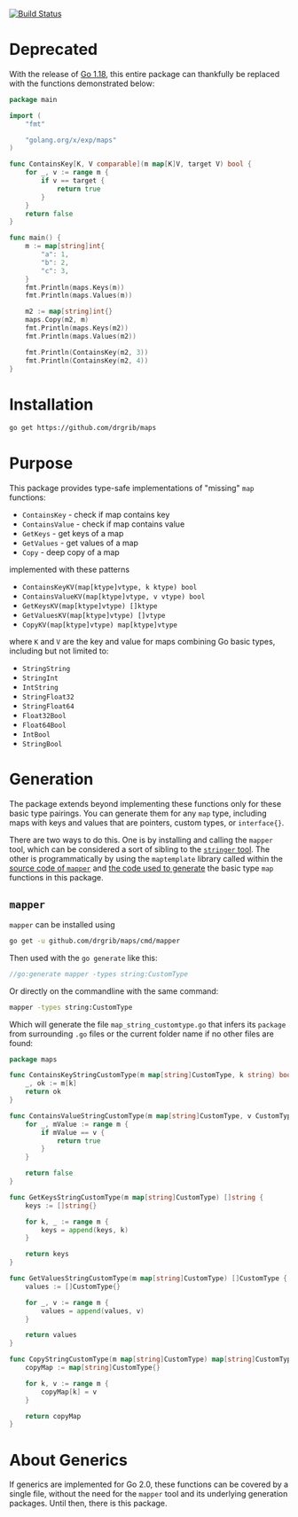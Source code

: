 [![Build Status](https://travis-ci.com/drgrib/maps.svg?branch=master)](https://travis-ci.com/drgrib/maps)

# Deprecated
With the release of [Go 1.18](https://go.dev/blog/go1.18), this entire package can thankfully be replaced with the functions demonstrated below:

``` go
package main

import (
    "fmt"

    "golang.org/x/exp/maps"
)

func ContainsKey[K, V comparable](m map[K]V, target V) bool {
    for _, v := range m {
        if v == target {
            return true
        }
    }
    return false
}

func main() {
    m := map[string]int{
        "a": 1,
        "b": 2,
        "c": 3,
    }
    fmt.Println(maps.Keys(m))
    fmt.Println(maps.Values(m))

    m2 := map[string]int{}
    maps.Copy(m2, m)
    fmt.Println(maps.Keys(m2))
    fmt.Println(maps.Values(m2))

    fmt.Println(ContainsKey(m2, 3))
    fmt.Println(ContainsKey(m2, 4))
}
```

# Installation

``` bash
go get https://github.com/drgrib/maps
```

# Purpose
This package provides type-safe implementations of "missing" `map` functions:

- `ContainsKey` - check if map contains key
- `ContainsValue` - check if map contains value
- `GetKeys` - get keys of a map
- `GetValues` - get values of a map
- `Copy` - deep copy of a map

implemented with these patterns

- `ContainsKeyKV(map[ktype]vtype, k ktype) bool`
- `ContainsValueKV(map[ktype]vtype, v vtype) bool`
- `GetKeysKV(map[ktype]vtype) []ktype`
- `GetValuesKV(map[ktype]vtype) []vtype`
- `CopyKV(map[ktype]vtype) map[ktype]vtype`

where `K` and `V` are the key and value for maps combining Go basic types, including but not limited to:

- `StringString`
- `StringInt`
- `IntString`
- `StringFloat32`
- `StringFloat64`
- `Float32Bool`
- `Float64Bool`
- `IntBool`
- `StringBool`

# Generation
The package extends beyond implementing these functions only for these basic type pairings. You can generate them for any `map` type, including maps with keys and values that are pointers, custom types, or `interface{}`.

There are two ways to do this. One is by installing and calling the `mapper` tool, which can be considered a sort of sibling to the [`stringer` tool](https://godoc.org/golang.org/x/tools/cmd/stringer). The other is programmatically by using the `maptemplate` library called within the [source code of `mapper`](https://github.com/drgrib/maps/blob/master/cmd/mapper/mapper.go) and [the code used to generate](https://github.com/drgrib/maps/blob/master/generate/main.go) the basic type `map` functions in this package.

## `mapper`

`mapper` can be installed using

``` bash
go get -u github.com/drgrib/maps/cmd/mapper
```

Then used with the `go generate` like this:

``` go
//go:generate mapper -types string:CustomType
```

Or directly on the commandline with the same command:

``` bash
mapper -types string:CustomType
```

Which will generate the file `map_string_customtype.go` that infers its `package` from surrounding `.go` files or the current folder name if no other files are found:

``` go
package maps

func ContainsKeyStringCustomType(m map[string]CustomType, k string) bool {
	_, ok := m[k]
	return ok
}

func ContainsValueStringCustomType(m map[string]CustomType, v CustomType) bool {
	for _, mValue := range m {
		if mValue == v {
			return true
		}
	}

	return false
}

func GetKeysStringCustomType(m map[string]CustomType) []string {
	keys := []string{}

	for k, _ := range m {
		keys = append(keys, k)
	}

	return keys
}

func GetValuesStringCustomType(m map[string]CustomType) []CustomType {
	values := []CustomType{}

	for _, v := range m {
		values = append(values, v)
	}

	return values
}

func CopyStringCustomType(m map[string]CustomType) map[string]CustomType {
	copyMap := map[string]CustomType{}

	for k, v := range m {
		copyMap[k] = v
	}

	return copyMap
}
```

# About Generics
If generics are implemented for Go 2.0, these functions can be covered by a single file, without the need for the `mapper` tool and its underlying generation packages. Until then, there is this package.
